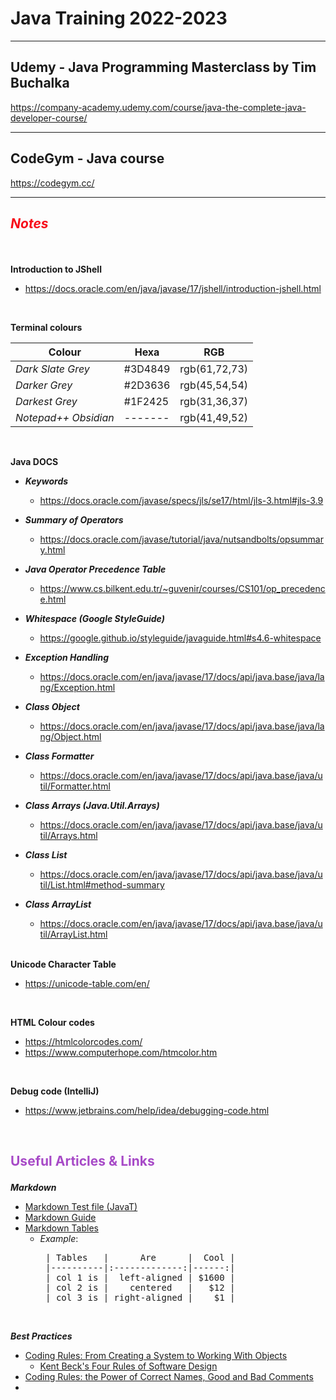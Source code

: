 # Java Training 2022-2023

---
## Udemy - Java Programming Masterclass by Tim Buchalka
https://company-academy.udemy.com/course/java-the-complete-java-developer-course/

---

## CodeGym - Java course
https://codegym.cc/

---
## ***<p style="color:#F70D1A">Notes</p>***

<br>

**Introduction to JShell**
*	https://docs.oracle.com/en/java/javase/17/jshell/introduction-jshell.html

<br> 

**Terminal colours**

| Colour               | Hexa    | RGB           |
|----------------------|---------|---------------|
| *Dark Slate Grey*    | #3D4849 | rgb(61,72,73) |
| *Darker Grey*        | #2D3636 | rgb(45,54,54) |
| *Darkest Grey*       | #1F2425 | rgb(31,36,37) |
| *Notepad++ Obsidian* | ------- | rgb(41,49,52) |

<br> 

**Java DOCS**
* ***Keywords***	
  * https://docs.oracle.com/javase/specs/jls/se17/html/jls-3.html#jls-3.9
* ***Summary of Operators***
  * https://docs.oracle.com/javase/tutorial/java/nutsandbolts/opsummary.html
* ***Java Operator Precedence Table***
  * https://www.cs.bilkent.edu.tr/~guvenir/courses/CS101/op_precedence.html
* ***Whitespace (Google StyleGuide)***
  * https://google.github.io/styleguide/javaguide.html#s4.6-whitespace 
* ***Exception Handling***
  * https://docs.oracle.com/en/java/javase/17/docs/api/java.base/java/lang/Exception.html
* ***Class Object***
  * https://docs.oracle.com/en/java/javase/17/docs/api/java.base/java/lang/Object.html
* ***Class Formatter***
  * https://docs.oracle.com/en/java/javase/17/docs/api/java.base/java/util/Formatter.html
* ***Class Arrays (Java.Util.Arrays)***
  * https://docs.oracle.com/en/java/javase/17/docs/api/java.base/java/util/Arrays.html
* ***Class List***
  * https://docs.oracle.com/en/java/javase/17/docs/api/java.base/java/util/List.html#method-summary
* ***Class ArrayList***
  * https://docs.oracle.com/en/java/javase/17/docs/api/java.base/java/util/ArrayList.html




  <br>

**Unicode Character Table**
*   https://unicode-table.com/en/

<br>

**HTML Colour codes**
*   https://htmlcolorcodes.com/
*   https://www.computerhope.com/htmcolor.htm

<br>

**Debug code (IntelliJ)**
*   https://www.jetbrains.com/help/idea/debugging-code.html

<br>


## **<p style="color:#A74AC7">Useful Articles & Links</p>**

***Markdown***
* [Markdown Test file (JavaT)](../JavaT/src/ReadMeDocumentation/TestMarkdown.md)
* [Markdown Guide](https://www.markdownguide.org/basic-syntax/)
* [Markdown Tables](https://www.tablesgenerator.com/markdown_tables)
  * *Example*: 
    <pre> | Tables   |      Are      |  Cool |
     |----------|:-------------:|------:|
     | col 1 is |  left-aligned | $1600 |
     | col 2 is |    centered   |   $12 |
     | col 3 is | right-aligned |    $1 |
    </pre>

<br>

***Best Practices***
  * [Coding Rules: From Creating a System to Working With Objects](https://codegym.cc/groups/posts/350-coding-rules-from-creating-a-system-to-working-with-objects)
    * [Kent Beck's Four Rules of Software Design](https://martinfowler.com/bliki/BeckDesignRules.html)
  * [Coding Rules: the Power of Correct Names, Good and Bad Comments](https://codegym.cc/groups/posts/369)
  * 